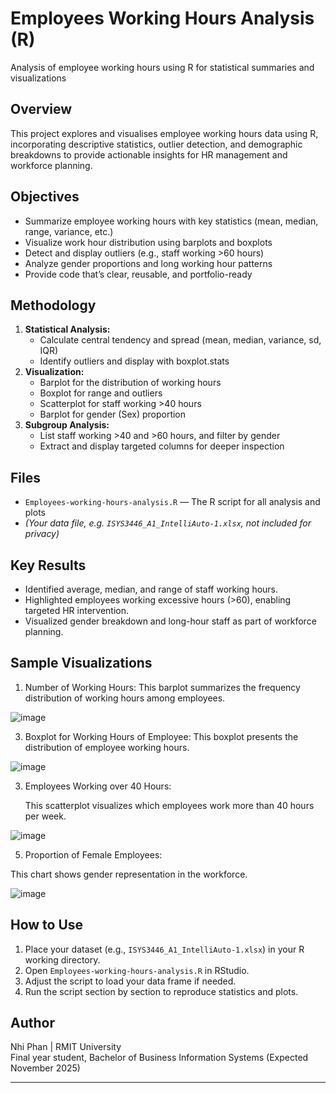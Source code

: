 # Employees Working Hours Analysis (R)
Analysis of employee working hours using R for statistical summaries and visualizations

## Overview

This project explores and visualises employee working hours data using R, incorporating descriptive statistics, outlier detection, and demographic breakdowns to provide actionable insights for HR management and workforce planning.

## Objectives

- Summarize employee working hours with key statistics (mean, median, range, variance, etc.)
- Visualize work hour distribution using barplots and boxplots
- Detect and display outliers (e.g., staff working >60 hours)
- Analyze gender proportions and long working hour patterns
- Provide code that’s clear, reusable, and portfolio-ready

## Methodology

1. **Statistical Analysis:**  
   - Calculate central tendency and spread (mean, median, variance, sd, IQR)
   - Identify outliers and display with boxplot.stats
2. **Visualization:**  
   - Barplot for the distribution of working hours  
   - Boxplot for range and outliers  
   - Scatterplot for staff working >40 hours  
   - Barplot for gender (Sex) proportion
3. **Subgroup Analysis:**  
   - List staff working >40 and >60 hours, and filter by gender
   - Extract and display targeted columns for deeper inspection

## Files

- `Employees-working-hours-analysis.R` — The R script for all analysis and plots
- *(Your data file, e.g. `ISYS3446_A1_IntelliAuto-1.xlsx`, not included for privacy)*

## Key Results

- Identified average, median, and range of staff working hours.
- Highlighted employees working excessive hours (>60), enabling targeted HR intervention.
- Visualized gender breakdown and long-hour staff as part of workforce planning.

## Sample Visualizations

1. Number of Working Hours:
   This barplot summarizes the frequency distribution of working hours among employees.
   
![image](https://github.com/user-attachments/assets/d3d171eb-fc38-47a1-a8a4-f2d5e679d2ee)


3. Boxplot for Working Hours of Employee:
   This boxplot presents the distribution of employee working hours.
   
![image](https://github.com/user-attachments/assets/99442fc0-4a8a-4398-9175-4b041de3624f)

 
3. Employees Working over 40 Hours:
   
   This scatterplot visualizes which employees work more than 40 hours per week.
   
![image](https://github.com/user-attachments/assets/1f937705-92c8-44a2-ab80-522769f47161)


5. Proportion of Female Employees:
   
This chart shows gender representation in the workforce.
   
![image](https://github.com/user-attachments/assets/e4d174f6-9af2-403e-b257-1f0276248b53)

  
## How to Use

1. Place your dataset (e.g., `ISYS3446_A1_IntelliAuto-1.xlsx`) in your R working directory.
2. Open `Employees-working-hours-analysis.R` in RStudio.
3. Adjust the script to load your data frame if needed.
4. Run the script section by section to reproduce statistics and plots.

## Author

Nhi Phan | RMIT University  
Final year student, Bachelor of Business Information Systems (Expected November 2025)

---


